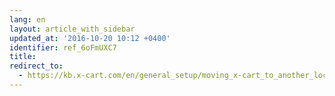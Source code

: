 ```yaml
---
lang: en
layout: article_with_sidebar
updated_at: '2016-10-20 10:12 +0400'
identifier: ref_6oFmUXC7
title: 
redirect_to:
  - https://kb.x-cart.com/en/general_setup/moving_x-cart_to_another_location.html
---
```

